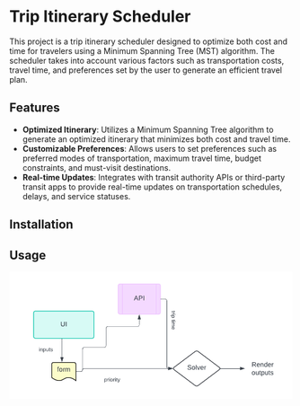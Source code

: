 # Trip Itinerary Scheduler

This project is a trip itinerary scheduler designed to optimize both cost and time for travelers using a Minimum Spanning Tree (MST) algorithm. The scheduler takes into account various factors such as transportation costs, travel time, and preferences set by the user to generate an efficient travel plan.

## Features

- **Optimized Itinerary**: Utilizes a Minimum Spanning Tree algorithm to generate an optimized itinerary that minimizes both cost and travel time.
- **Customizable Preferences**: Allows users to set preferences such as preferred modes of transportation, maximum travel time, budget constraints, and must-visit destinations.
- **Real-time Updates**: Integrates with transit authority APIs or third-party transit apps to provide real-time updates on transportation schedules, delays, and service statuses.

## Installation

## Usage


![Workflow Diagram](workflow.png)
